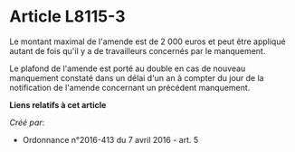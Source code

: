 # Article L8115-3

Le montant maximal de l'amende est de 2 000 euros et peut être appliqué autant de fois qu'il y a de travailleurs concernés
par le manquement.

Le plafond de l'amende est porté au double en cas de nouveau manquement constaté dans un délai d'un an à compter du jour de
la notification de l'amende concernant un précédent manquement.

**Liens relatifs à cet article**

_Créé par_:

  - Ordonnance n°2016-413 du 7 avril 2016 - art. 5
